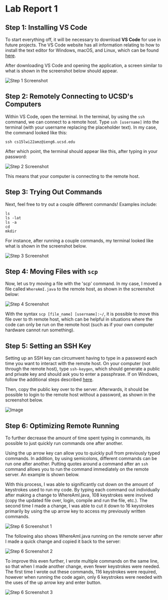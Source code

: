 # Lab Report 1

## Step 1: Installing VS Code

To start everything off, it will be necessary to download **VS Code** for use in future projects. The VS Code website has all information relating to how to install the text editor for Windows, macOS, and Linux, which can be found [here](https://code.visualstudio.com/).

After downloading VS Code and opening the application, a screen similar to what is shown in the screenshot below should appear.

![Step 1 Screenshot](Lab1SC1.jpg)

## Step 2: Remotely Connecting to UCSD's Computers

Within VS Code, open the terminal. In the terminal, by using the `ssh` command, we can connect to a remote host. Type `ssh [username]` into the terminal (with your username replacing the placeholder text). In my case, the command looked like this:

`ssh cs15lwi22amz@ieng6.ucsd.edu`

After which point, the terminal should appear like this, after typing in your password:

![Step 2 Screenshot](Lab1SC2.jpg)

This means that your computer is connecting to the remote host.

## Step 3: Trying Out Commands

Next, feel free to try out a couple different commands! Examples include:

```
ls
ls -lat
ls -a
cd
mkdir
```

For instance, after running a couple commands, my terminal looked like what is shown in the screenshot below.

![Step 3 Screenshot](Lab1SC3.jpg)

## Step 4: Moving Files with `scp`
Now, let us try moving a file with the 'scp' command. In my case, I moved a file called `WhereAmI.java` to the remote host, as shown in the screenshot below:

![Step 4 Screenshot](Lab1SC4.jpg)

With the syntax `scp [file_name] [username]:~/`, it is possible to move this file over to th remote host, which can be helpful in situations where the code can only be run on the remote host (such as if your own computer hardware cannot run something).

## Step 5: Setting an SSH Key

Setting up an SSH key can circumvent having to type in a password each time you want to interact with the remote host. On your computer (not through the remote host), type `ssh-keygen`, which should generate a public and private key and should ask you to enter a passphrase. If on Windows, follow the additional steps described [here](https://docs.microsoft.com/en-us/windows-server/administration/openssh/openssh_keymanagement#user-key-generation).


Then, copy the public key over to the server. Afterwards, it should be possible to login to the remote host without a password, as shown in the screenshot below.

![Image](Lab1SC5.jpg)

## Step 6: Optimizing Remote Running

To further decrease the amount of time spent typing in commands, its possible to just quickly run commands one after another. 

Using the up arrow key can allow you to quickly pull from previously typed commands. In addition, by using semicolons, different commands can be run one after another. Putting quotes around a command after an `ssh` command allows you to run the command immediately on the remote server. An example is shown below.

With this process, I was able to significantly cut down on the amount of keystrokes used to run my code. By typing each command out individually after making a change to WhereAmI.java, 108 keystrokes were involved (copy the updated file over, login, compile and run the file, etc.). The second time I made a change, I was able to cut it down to 16 keystrokes primarily by using the up arrow key to access my previously written commands.

![Step 6 Screenshot 1](Lab1SC6.jpg)

The following also shows WhereAmI.java running on the remote server after I made a quick change and copied it back to the server:

![Step 6 Screenshot 2](RunningOnRemoteServer.jpg)

To improve this even further, I wrote multiple commands on the same line, so that when I made another change, even fewer keystrokes were needed. The first time I wrote out these commands, 116 keystrokes were required, however when running the code again, only 6 keystrokes were needed with the uses of the up arrow key and enter button.

![Step 6 Screenshot 3](ImprovingRunningOnRemoteServer.jpg)